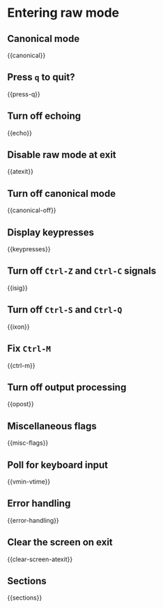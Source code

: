 # Entering raw mode

## Canonical mode

{{canonical}}

## Press `q` to quit?

{{press-q}}

## Turn off echoing

{{echo}}

## Disable raw mode at exit

{{atexit}}

## Turn off canonical mode

{{canonical-off}}

## Display keypresses

{{keypresses}}

## Turn off `Ctrl-Z` and `Ctrl-C` signals

{{isig}}

## Turn off `Ctrl-S` and `Ctrl-Q`

{{ixon}}

## Fix `Ctrl-M`

{{ctrl-m}}

## Turn off output processing

{{opost}}

## Miscellaneous flags

{{misc-flags}}

## Poll for keyboard input

{{vmin-vtime}}

## Error handling

{{error-handling}}

## Clear the screen on exit

{{clear-screen-atexit}}

## Sections

{{sections}}

